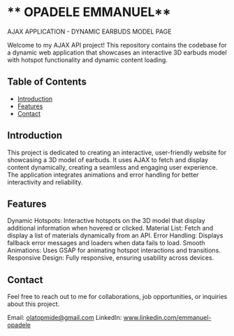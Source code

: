 # ** OPADELE EMMANUEL**
AJAX APPLICATION - DYNAMIC EARBUDS MODEL PAGE

Welcome to my AJAX API project! This repository contains the codebase for a dynamic web application that showcases an interactive 3D earbuds model with hotspot functionality and dynamic content loading.

## **Table of Contents**
- [Introduction](#introduction)
- [Features](#features)
- [Contact](#contact)

## **Introduction**
This project is dedicated to creating an interactive, user-friendly website for showcasing a 3D model of earbuds. It uses AJAX to fetch and display content dynamically, creating a seamless and engaging user experience. The application integrates animations and error handling for better interactivity and reliability.

## **Features**

Dynamic Hotspots: Interactive hotspots on the 3D model that display additional information when hovered or clicked.
Material List: Fetch and display a list of materials dynamically from an API.
Error Handling: Displays fallback error messages and loaders when data fails to load.
Smooth Animations: Uses GSAP for animating hotspot interactions and transitions.
Responsive Design: Fully responsive, ensuring usability across devices.


## Contact
Feel free to reach out to me for collaborations, job opportunities, or inquiries about this project.

Email: olatopmide@gmail.com
LinkedIn: www.linkedin.com/emmanuel-opadele